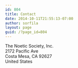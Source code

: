 ```yaml
---
id: 804
title: Contact
date: 2014-10-11T21:55:13-07:00
author: sorfila
layout: page
guid: /?page_id=804
---
```



The Noetic Society, Inc.<br/>
2172 Pacific Ave <br/>
Costa Mesa, CA 92627<br/>
United States


<!-- <a href="mailto:info@noeticsociety.org?subject=[noeticsociety.org inquery]">You can email us here</a> -->


